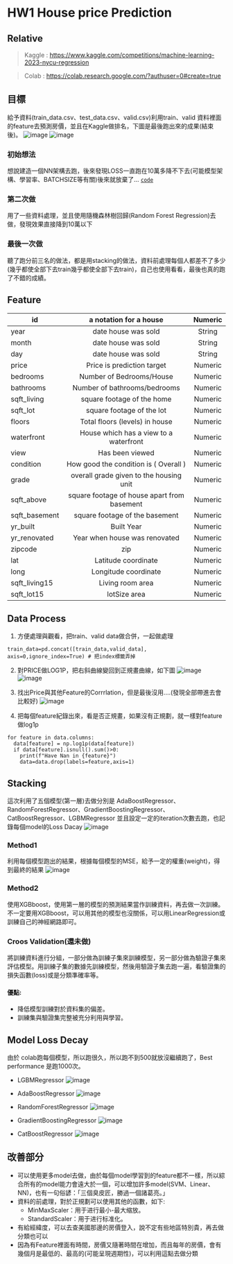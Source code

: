 # HW1 House price Prediction

## Relative
> Kaggle : https://www.kaggle.com/competitions/machine-learning-2023-nycu-regression

> Colab  : https://colab.research.google.com/?authuser=0#create=true


## 目標

給予資料(train_data.csv、test_data.csv、valid.csv)利用train、valid 資料裡面的feature去預測房價，並且在Kaggle做排名，下圖是最後跑出來的成果(結束後)。
![image](https://github.com/ChouGiGiNYCU/Machine_Learning_HW_Spring/assets/144834549/927b289b-b1ff-40b6-bf46-e72f53c7eda4)
![image](https://github.com/ChouGiGiNYCU/Machine_Learning_HW_Spring/assets/144834549/cb470d6b-93c2-4aa8-ad64-981d39f1238d)
### 初始想法
想說建造一個NN架構去跑，後來發現LOSS一直跑在10萬多降不下去(可能模型架構、學習率、BATCHSIZE等有關)後來就放棄了...
[`code`](https://github.com/ChouGiGiNYCU/Machine_Learning_HW_Spring/blob/main/HW1/House_price_prediction.ipynb)
### 第二次做
用了一些資料處理，並且使用隨機森林樹回歸(Random Forest Regression)去做，發現效果直接降到10萬以下
### 最後一次做
聽了跑分前三名的做法，都是用stacking的做法，資料前處理每個人都差不了多少(幾乎都使全部下去train幾乎都使全部下去train)，自己也使用看看，最後也真的跑了不錯的成績。
## Feature
| id  | 	a notation for a house  | 	Numeric  |
| ------------- |:-------------:|:-------------:|
| year  | 	date house was sold  | 	String  |
| month	  | date house was sold  | 	String  |
| day	  | date house was sold	  | String
price	  | Price is prediction target	  | Numeric
bedrooms  | 	Number of Bedrooms/House  | 	Numeric
bathrooms  | 	Number of bathrooms/bedrooms  | 	Numeric
sqft_living	  | square footage of the home  | 	Numeric
sqft_lot  | 	square footage of the lot  | 	Numeric
floors	  | Total floors (levels) in house	  | Numeric
waterfront  | 	House which has a view to a waterfront	  | Numeric
view  | 	Has been viewed  | 	Numeric
condition  | 	How good the condition is ( Overall )  | 	Numeric
grade  | 	overall grade given to the housing unit  | 	Numeric
sqft_above  | 	square footage of house apart from basement  | 	Numeric
sqft_basement  | 	square footage of the basement  | Numeric
yr_built  | 	Built Year  | 	Numeric
yr_renovated  | 	Year when house was renovated  | 	Numeric
zipcode  | 	zip	| Numeric
lat	  | Latitude coordinate  | 	Numeric
long  | 	Longitude coordinate  | 	Numeric
sqft_living15  | 	Living room area  | 	Numeric
sqft_lot15  | 	lotSize area  | 	Numeric
## Data Process
1. 方便處理與觀看，把train、valid data做合併，一起做處理
```
train_data=pd.concat([train_data,valid_data], axis=0,ignore_index=True) # 把index標籤弄掉
```
2. 對PRICE做LOG1P，把右斜曲線變回到正規畫曲線，如下圖
![image](https://github.com/ChouGiGiNYCU/Machine_Learning_HW_Spring/assets/144834549/bbc7df5a-92bb-4c00-8306-c2c61e69d8e9)
![image](https://github.com/ChouGiGiNYCU/Machine_Learning_HW_Spring/assets/144834549/be1b302d-8ce0-487a-90c2-2333b8adb720)

3. 找出Price與其他Feature的Corrrlation，但是最後沒用....(發現全部帶進去會比較好)
![image](https://github.com/ChouGiGiNYCU/Machine_Learning_HW_Spring/assets/144834549/e6f849c3-7b38-45fb-91fb-78e9403e6798)

4. 把每個feature紀錄出來，看是否正規畫，如果沒有正規劃，就一樣對feature做log1p

``` python=
for feature in data.columns:
  data[feature] = np.log1p(data[feature])
  if data[feature].isnull().sum()>0:
    print(f"Have Nan in {feature}")
    data=data.drop(labels=feature,axis=1)
```

## Stacking
這次利用了五個模型(第一層)去做分別是 AdaBoostRegressor、RandomForestRegressor、GradientBoostingRegressor、CatBoostRegressor、LGBMRegressor
並且設定一定的iteration次數去跑，也記錄每個model的Loss Dacay
![image](https://github.com/ChouGiGiNYCU/Machine_Learning_HW_Spring/assets/144834549/28ecc0f0-4558-473a-a47e-d0e2852ceeb1)

### Method1
利用每個模型跑出的結果，根據每個模型的MSE，給予一定的權重(weight)，得到最終的結果
![image](https://github.com/ChouGiGiNYCU/Machine_Learning_HW_Spring/assets/144834549/8094849e-3135-48af-bc24-664079c60602)
### Method2
使用XGBboost，使用第一層的模型的預測結果當作訓練資料，再去做一次訓練。不一定要用XGBboost，可以用其他的模型也沒關係，可以用LinearRegression或訓練自己的神經網路即可。
### Croos Validation(還未做)
將訓練資料進行分組，一部分做為訓練子集來訓練模型，另一部分做為驗證子集來評估模型。用訓練子集的數據先訓練模型，然後用驗證子集去跑一遍，看驗證集的損失函數(loss)或是分類準確率等。
#### **優點:**

* 降低模型訓練對於資料集的偏差。
* 訓練集與驗證集完整被充分利用與學習。
## Model Loss Decay
由於 colab跑每個模型，所以跑很久，所以跑不到500就放沒繼續跑了，Best performance 是跑1000次。
* LGBMRegressor
![image](https://github.com/ChouGiGiNYCU/Machine_Learning_HW_Spring/assets/144834549/a80641a9-3927-4524-aa00-240c96e401f4)

* AdaBoostRegressor
![image](https://github.com/ChouGiGiNYCU/Machine_Learning_HW_Spring/assets/144834549/f807ec21-ea0e-4431-a3f1-360cc96d810a)

* RandomForestRegressor
![image](https://github.com/ChouGiGiNYCU/Machine_Learning_HW_Spring/assets/144834549/24861496-cf43-44cd-b52c-fb17d5fbd758)

* GradientBoostingRegressor
![image](https://github.com/ChouGiGiNYCU/Machine_Learning_HW_Spring/assets/144834549/84df608d-b1e4-44ed-9c04-972fa92ec9b9)

* CatBoostRegressor
![image](https://github.com/ChouGiGiNYCU/Machine_Learning_HW_Spring/assets/144834549/06e2ecef-123f-43dc-b07f-eef0a883c8f3)




## 改善部分
* 可以使用更多model去做，由於每個model學習到的feature都不一樣，所以綜合所有的model能力會遠大於一個，可以增加許多model(SVM、Linear、NN)，也有一句俗諺：「三個臭皮匠，勝過一個諸葛亮。」
* 資料的前處理，對於正規劃可以使用其他的函數，如下:
    * MinMaxScaler：用于进行最小-最大缩放。
    * StandardScaler：用于进行标准化。
* 有給經緯度，可以去查美國那邊的房價登入，說不定有些地區特別貴，再去做分類也可以
* 因為有Feature裡面有時間，房價又隨著時間在增加，而且每年的房價，會有幾個月是最低的、最高的(可能呈現週期性)，可以利用這點去做分類
